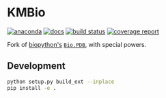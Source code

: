 # KMBio

[![anaconda](https://img.shields.io/conda/dn/kimlab/kmbio.svg)](https://anaconda.org/kimlab/kmbio/)
[![docs](https://img.shields.io/badge/docs-v2.0.5-blue.svg?version=latest)](https://kimlab.gitlab.io/kmbio/v2.0.5/)
[![build status](https://gitlab.com/kimlab/kmbio/badges/v2.0.5/build.svg)](https://gitlab.com/kimlab/kmbio/commits/v2.0.5/)
[![coverage report](https://gitlab.com/kimlab/kmbio/badges/v2.0.5/coverage.svg)](https://kimlab.gitlab.io/kmbio/v2.0.5/htmlcov/)


Fork of [biopython's](https://github.com/biopython/biopython) [`Bio.PDB`](http://biopython.org/wiki/The_Biopython_Structural_Bioinformatics_FAQ), with special powers.

## Development

```bash
python setup.py build_ext --inplace
pip install -e .
```
